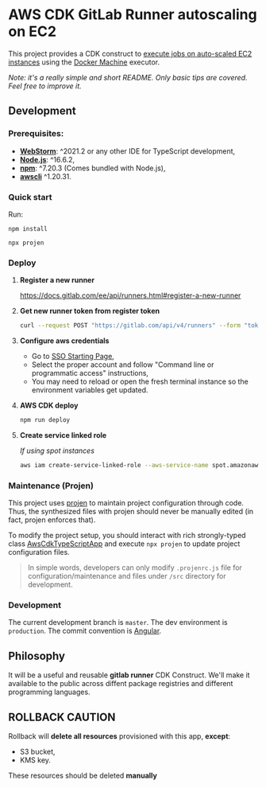 # AWS CDK GitLab Runner autoscaling on EC2

This project provides a CDK construct to [execute jobs on auto-scaled EC2 instances](https://docs.gitlab.com/runner/configuration/runner_autoscale_aws/index.html) using the [Docker Machine](https://docs.gitlab.com/runner/executors/docker_machine.html) executor.

_Note: it's a really simple and short README. Only basic tips are covered. Feel free to improve it._

## Development

### Prerequisites:

- **[WebStorm](https://www.jetbrains.com/phpstorm/)**: ^2021.2 or any other IDE for TypeScript development,
- **[Node.js](https://nodejs.org/download/release/v14.6.0/)**: ^16.6.2,
- **[npm](https://www.npmjs.com/package/npm/v/6.14.6)**: ^7.20.3 (Comes bundled with Node.js),
- **[awscli](https://docs.aws.amazon.com/cli/latest/userguide/install-cliv2.html)** ^1.20.31.

### Quick start

Run:

```
npm install
```

```
npx projen
```

### Deploy

1. **Register a new runner**

   https://docs.gitlab.com/ee/api/runners.html#register-a-new-runner

1. **Get new runner token from register token**

   ```sh
   curl --request POST "https://gitlab.com/api/v4/runners" --form "token=<your register token>" --form "description=gitlab-runner-pepperize" --form "tag_list=<environment name>"
   ```

1. **Configure aws credentials**

   - Go to [SSO Starting Page](https://pepperize.awsapps.com/),
   - Select the proper account and follow "Command line or programmatic access" instructions,
   - You may need to reload or open the fresh terminal instance so the environment variables get updated.

1. **AWS CDK deploy**

   ```sh
   npm run deploy
   ```

1. **Create service linked role**

   _If using spot instances_

   ```sh
   aws iam create-service-linked-role --aws-service-name spot.amazonaws.com
   ```

### Maintenance (Projen)

This project uses [projen](https://github.com/projen/projen) to maintain project configuration through code. Thus, the synthesized files with projen should never be manually edited (in fact, projen enforces that).

To modify the project setup, you should interact with rich strongly-typed
class [AwsCdkTypeScriptApp](https://github.com/projen/projen/blob/master/API.md#projen-awscdktypescriptapp) and
execute `npx projen` to update project configuration files.

> In simple words, developers can only modify `.projenrc.js` file for configuration/maintenance and files under `/src` directory for development.

### Development

The current development branch is `master`. The dev environment is `production`. The commit convention is [Angular](https://github.com/angular/angular/blob/22b96b9/CONTRIBUTING.md#-commit-message-guidelines).

## Philosophy

It will be a useful and reusable **gitlab runner** CDK Construct. We'll make it available to the public across diffent package registries and different programming languages.

## ROLLBACK CAUTION

Rollback will **delete all resources** provisioned with this app, **except**:

- S3 bucket,
- KMS key.

These resources should be deleted **manually**
